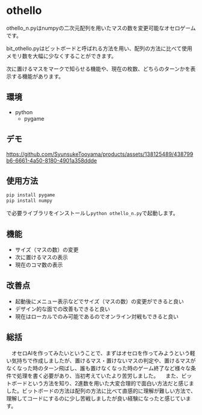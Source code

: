 # othello 
othello_n.pyはnumpyの二次元配列を用いたマスの数を変更可能なオセロゲームです。

bit_othello.pyはビットボードと呼ばれる方法を用い、配列の方法に比べて使用メモリ数を大幅に少なくすることができます。

次に置けるマスをマークで知らせる機能や、現在の枚数、どちらのターンかを表示する機能があります。
## 環境
+ python
  + pygame

## デモ

https://github.com/SyunsukeTooyama/products/assets/138125489/438799b6-6661-4a50-8180-4901a358ddde


## 使用方法
```python
pip install pygame
pip install numpy
```
で必要ライブラリをインストールし`python othello_n.py`で起動します。

## 機能
+ サイズ（マスの数）の変更
+ 次に置けるマスの表示
+ 現在のコマ数の表示

## 改善点
+ 起動後にメニュー表示などでサイズ（マスの数）の変更ができると良い
+ デザイン的な面での改善もできると良い
+ 現在はローカルでのみ可能であるのでオンライン対戦もできると良い

## 総括
　オセロAIを作ってみたいということで、まずはオセロを作ってみようという軽い気持ちで作成しましたが、置けるマス・置けないマスの判定や、置けるマスがなくなった時のターン飛ばし、誰も置けなくなった時のゲーム終了など様々な条件で処理を書く必要があり、当初考えていたより苦労しました。
　また、ビットボードという方法を知り、2進数を用いた大変合理的で面白い方法だと感じました。ビットボードの方法は配列の方法に比べて直感的に理解が難しい方法で、理解してコードにするのに少し苦戦しましたが良い経験になったと感じています。
